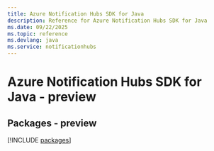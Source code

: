 ```yaml
---
title: Azure Notification Hubs SDK for Java
description: Reference for Azure Notification Hubs SDK for Java
ms.date: 09/22/2025
ms.topic: reference
ms.devlang: java
ms.service: notificationhubs
---
```

# Azure Notification Hubs SDK for Java - preview
## Packages - preview
[!INCLUDE [packages](notification-hubs-index.md)]